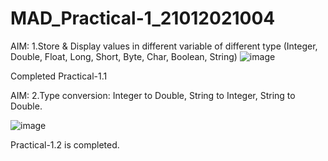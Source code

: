 # MAD_Practical-1_21012021004
AIM: 1.Store & Display values in different variable of different type (Integer, Double, Float, Long, Short, Byte, Char, Boolean, String)
![image](https://github.com/Sajid59004/MAD_Practical-1_21012021004/assets/97504754/4350912d-7a7e-45bf-9c7b-52ace34b0bf7)


Completed Practical-1.1

AIM: 2.Type conversion:
Integer to Double, String to Integer, String to Double.

![image](https://github.com/Sajid59004/MAD_Practical-1_21012021004/assets/97504754/403cab3f-d438-4067-bfc7-8c5dce34ecae)

Practical-1.2 is completed.

